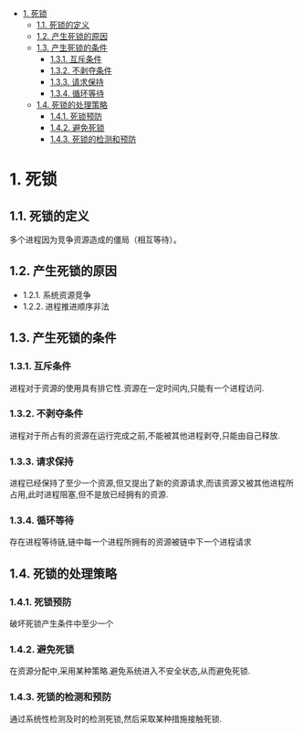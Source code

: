 <!-- TOC -->

- [1. 死锁](#1-死锁)
    - [1.1. 死锁的定义](#11-死锁的定义)
    - [1.2. 产生死锁的原因](#12-产生死锁的原因)
    - [1.3. 产生死锁的条件](#13-产生死锁的条件)
        - [1.3.1. 互斥条件](#131-互斥条件)
        - [1.3.2. 不剥夺条件](#132-不剥夺条件)
        - [1.3.3. 请求保持](#133-请求保持)
        - [1.3.4. 循环等待](#134-循环等待)
    - [1.4. 死锁的处理策略](#14-死锁的处理策略)
        - [1.4.1. 死锁预防](#141-死锁预防)
        - [1.4.2. 避免死锁](#142-避免死锁)
        - [1.4.3. 死锁的检测和预防](#143-死锁的检测和预防)

<!-- /TOC -->
# 1. 死锁
## 1.1. 死锁的定义  
   多个进程因为竞争资源造成的僵局（相互等待）。
## 1.2. 产生死锁的原因
   - 1.2.1. 系统资源竞争   
   - 1.2.2. 进程推进顺序非法
## 1.3. 产生死锁的条件
### 1.3.1. 互斥条件  
进程对于资源的使用具有排它性.资源在一定时间内,只能有一个进程访问.
### 1.3.2. 不剥夺条件  
进程对于所占有的资源在运行完成之前,不能被其他进程剥夺,只能由自己释放.
### 1.3.3. 请求保持
进程已经保持了至少一个资源,但又提出了新的资源请求,而该资源又被其他进程所占用,此时进程阻塞,但不是放已经拥有的资源.
### 1.3.4. 循环等待
存在进程等待链,链中每一个进程所拥有的资源被链中下一个进程请求
## 1.4. 死锁的处理策略
### 1.4.1. 死锁预防
破坏死锁产生条件中至少一个
### 1.4.2. 避免死锁
在资源分配中,采用某种策略.避免系统进入不安全状态,从而避免死锁.
### 1.4.3. 死锁的检测和预防
通过系统性检测及时的检测死锁,然后采取某种措施接触死锁.